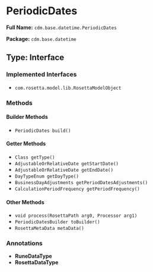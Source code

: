 # PeriodicDates

**Full Name:** `cdm.base.datetime.PeriodicDates`

**Package:** `cdm.base.datetime`

## Type: Interface

### Implemented Interfaces

- `com.rosetta.model.lib.RosettaModelObject`

### Methods

#### Builder Methods

- `PeriodicDates build()`

#### Getter Methods

- `Class getType()`
- `AdjustableOrRelativeDate getStartDate()`
- `AdjustableOrRelativeDate getEndDate()`
- `DayTypeEnum getDayType()`
- `BusinessDayAdjustments getPeriodDatesAdjustments()`
- `CalculationPeriodFrequency getPeriodFrequency()`

#### Other Methods

- `void process(RosettaPath arg0, Processor arg1)`
- `PeriodicDatesBuilder toBuilder()`
- `RosettaMetaData metaData()`

### Annotations

- **RuneDataType**
- **RosettaDataType**

